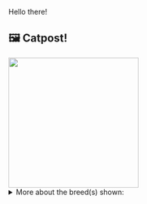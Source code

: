 Hello there!



## 🖼️ Catpost!

<sub>
    <img src="https://cdn2.thecatapi.com/images/oSpqGyUDS.jpg" height="256">
</sub>


<details>
<summary>More about the breed(s) shown:</summary>

Breed: Colorpoint Shorthair

Description: Colorpoint Shorthairs are an affectionate breed, devoted and loyal to their people. Sensitive to their owner’s moods, Colorpoints are more than happy to sit at your side or on your lap and purr words of encouragement on a bad day. They will constantly seek out your lap whenever it is open and in the moments when your lap is preoccupied they will stretch out in sunny spots on the ground.

Links:
<ul>
  <li>CFA http://cfa.org/Breeds/BreedsCJ/ColorpointShorthair.aspx</li>
  <li>Wikipedia https://en.wikipedia.org/wiki/Colorpoint_Shorthair</li>
</ul> 

</details>
